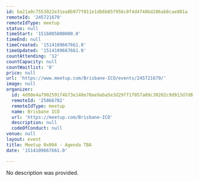 ```yaml
---
id: ba21a0c7553022e31ea8b977f011e1db6b85f956c0f4d4f40bd206ab8cae801a
remoteId: '245721679'
remoteIdType: meetup
status: null
timeStart: '1516005000000.0'
timeEnd: null
timeCreated: '1514109667661.0'
timeUpdated: '1514109667661.0'
countAttending: '12'
countCapacity: null
countWaitlist: '0'
price: null
url: 'https://www.meetup.com/Brisbane-ICO/events/245721679/'
image: null
organizer:
  id: 4d90e4a7902591f4b73e148e70ae9aba5e3d29ff1f057a89c30202c9d913d7d8
  remoteId: '25866782'
  remoteIdType: meetup
  name: Brisbane ICO
  url: 'https://meetup.com/Brisbane-ICO'
  description: null
  codeOfConduct: null
venue: null
layout: event
title: Meetup 0x004 - Agenda TBA
date: '1514109667661.0'

---
```

No description was provided.
